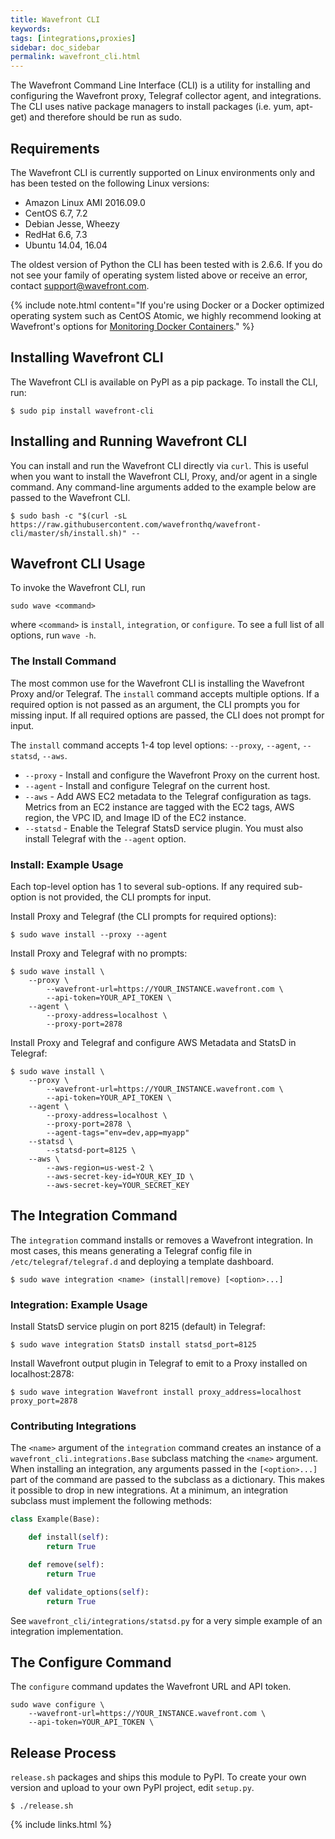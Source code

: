 ```yaml
---
title: Wavefront CLI
keywords:
tags: [integrations,proxies]
sidebar: doc_sidebar
permalink: wavefront_cli.html
---
```

The Wavefront Command Line Interface (CLI) is a utility for installing and configuring the Wavefront proxy, Telegraf collector agent, and integrations. The CLI uses native package managers to install packages (i.e. yum, apt-get) and therefore should be run as sudo.

## Requirements

The Wavefront CLI is currently supported on Linux environments only and has been tested on the following Linux versions:

-   Amazon Linux AMI 2016.09.0
-   CentOS 6.7, 7.2
-   Debian Jesse, Wheezy
-   RedHat 6.6, 7.3
-   Ubuntu 14.04, 16.04

The oldest version of Python the CLI has been tested with is 2.6.6. If you do not see your family of operating system listed above or receive an error, contact <support@wavefront.com>.

{% include note.html content="If you're using Docker or a Docker optimized operating system such as CentOS Atomic, we highly recommend looking at Wavefront's options for [Monitoring Docker Containers](https://community.wavefront.com/docs/DOC-1186)." %}

## Installing Wavefront CLI

The Wavefront CLI is available on PyPI as a pip package. To install the CLI, run:

    $ sudo pip install wavefront-cli

## Installing and Running Wavefront CLI

You can install and run the Wavefront CLI directly via `curl`. This is useful when you want to install the Wavefront CLI, Proxy, and/or agent in a single command. Any command-line arguments added to the example below are passed to the Wavefront CLI.

```shell
$ sudo bash -c "$(curl -sL https://raw.githubusercontent.com/wavefronthq/wavefront-cli/master/sh/install.sh)" --
```

## Wavefront CLI Usage

To invoke the Wavefront CLI, run

    sudo wave <command>

where `<command>` is `install`, `integration`, or `configure`. To see a full list of all options, run `wave -h`.

### The Install Command

The most common use for the Wavefront CLI is installing the Wavefront Proxy and/or Telegraf. The `install` command accepts multiple options. If a required option is not passed as an argument, the CLI prompts you for missing input. If all required options are passed, the CLI does not prompt for input.

The `install` command accepts 1-4 top level options: `--proxy`, `--agent`, `--statsd`, `--aws`.

-   `--proxy` - Install and configure the Wavefront Proxy on the current host.
-   `--agent` - Install and configure Telegraf on the current host.
-   `--aws` - Add AWS EC2 metadata to the Telegraf configuration as tags. Metrics from an EC2 instance are tagged with the EC2 tags, AWS region, the VPC ID, and Image ID of the EC2 instance.
-   `--statsd` - Enable the Telegraf StatsD service plugin. You must also install Telegraf with the `--agent` option.

### Install: Example Usage

Each top-level option has 1 to several sub-options. If any required sub-option is not provided, the CLI prompts for input.

Install Proxy and Telegraf (the CLI prompts for required options):

    $ sudo wave install --proxy --agent

Install Proxy and Telegraf with no prompts:

```shell
$ sudo wave install \
    --proxy \
        --wavefront-url=https://YOUR_INSTANCE.wavefront.com \
        --api-token=YOUR_API_TOKEN \
    --agent \
        --proxy-address=localhost \
        --proxy-port=2878
```

Install Proxy and Telegraf and configure AWS Metadata and StatsD in Telegraf:

```shell
$ sudo wave install \
    --proxy \
        --wavefront-url=https://YOUR_INSTANCE.wavefront.com \
        --api-token=YOUR_API_TOKEN \
    --agent \
        --proxy-address=localhost \
        --proxy-port=2878 \
        --agent-tags="env=dev,app=myapp"
    --statsd \
        --statsd-port=8125 \
    --aws \
        --aws-region=us-west-2 \
        --aws-secret-key-id=YOUR_KEY_ID \
        --aws-secret-key=YOUR_SECRET_KEY
```

## The Integration Command

The `integration` command installs or removes a Wavefront integration. In most cases, this means generating a Telegraf config file in `/etc/telegraf/telegraf.d` and deploying a template dashboard.

    $ sudo wave integration <name> (install|remove) [<option>...]

### Integration: Example Usage

Install StatsD service plugin on port 8215 (default) in Telegraf:

    $ sudo wave integration StatsD install statsd_port=8125

Install Wavefront output plugin in Telegraf to emit to a Proxy installed on localhost:2878:

    $ sudo wave integration Wavefront install proxy_address=localhost proxy_port=2878

### Contributing Integrations

The `<name>` argument of the `integration` command creates an instance of a `wavefront_cli.integrations.Base` subclass matching the `<name>` argument. When installing an integration, any arguments passed in the `[<option>...]` part of the command are passed to the subclass as a dictionary. This makes it possible to drop in new integrations. At a minimum, an integration subclass must implement the following methods:

```python
class Example(Base):

    def install(self):
        return True

    def remove(self):
        return True

    def validate_options(self):
        return True
```

See `wavefront_cli/integrations/statsd.py` for a very simple example of an integration implementation.

## The Configure Command

The `configure` command updates the Wavefront URL and API token.

    sudo wave configure \
        --wavefront-url=https://YOUR_INSTANCE.wavefront.com \
        --api-token=YOUR_API_TOKEN \

## Release Process

`release.sh` packages and ships this module to PyPI. To create your own version and upload to your own PyPI project, edit `setup.py`.

    $ ./release.sh

{% include links.html %}

